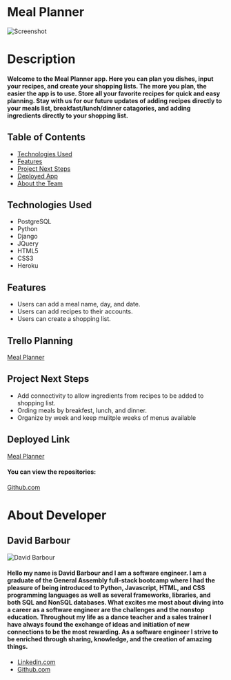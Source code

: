 # **Meal Planner**

![Screenshot](https://i.imgur.com/iRMiF4E.png)
# Description
####   Welcome to the Meal Planner app. Here you can plan you dishes, input your recipes, and create your shopping lists. The more you plan, the easier the app is to use. Store all your favorite recipes for quick and easy planning. Stay with us for our future updates of adding recipes directly to your meals list, breakfast/lunch/dinner catagories, and adding ingredients directly to your shopping list.

## Table of Contents
* [Technologies Used](#technologiesused)
* [Features](#features)
* [Project Next Steps](#nextsteps)
* [Deployed App](#deployment)
* [About the Team](#team)

## <a name="technologiesused"></a>Technologies Used
* PostgreSQL
* Python
* Django
* JQuery
* HTML5
* CSS3
* Heroku



## Features
* Users can add a meal name, day, and date.
* Users can add recipes to their accounts. 
* Users can create a shopping list. 


## Trello Planning
[Meal Planner](https://trello.com/invite/b/JrRQbRYX/8b764bd3654a356ea883d8f9eb6909b7/meal-planning-app)


## <a name="nextsteps"></a>Project Next Steps
* Add connectivity to allow ingredients from recipes to be added to shopping list. 
* Ording meals by breakfest, lunch, and dinner.
* Organize by week and keep mulitple weeks of menus available


## <a name="deployment"></a>Deployed Link

[Meal Planner](https://meal-planner-db.herokuapp.com/)


#### You can view the repositories:
[Github.com](https://github.com/BarbourD/MealPlanner.git)


# <a name="team"></a>About Developer

## David Barbour
<img src="https://i.imgur.com/T9PDInob.png" alt="David Barbour"/>

#### Hello my name is David Barbour and I am a software engineer. I am a graduate of the General Assembly full-stack bootcamp where I had the pleasure of being introduced to Python, Javascript, HTML, and CSS programming languages as well as several frameworks, libraries, and both SQL and NonSQL databases. What excites me most about diving into a career as a software engineer are the challenges and the nonstop education. Throughout my life as a dance teacher and a sales trainer I have always found the exchange of ideas and initiation of new connections to be the most rewarding. As a software engineer I strive to be enriched through sharing, knowledge, and the creation of amazing things.



* [Linkedin.com](https://www.linkedin.com/in/david-barbour/)
* [Github.com](https://github.com/BarbourD)








